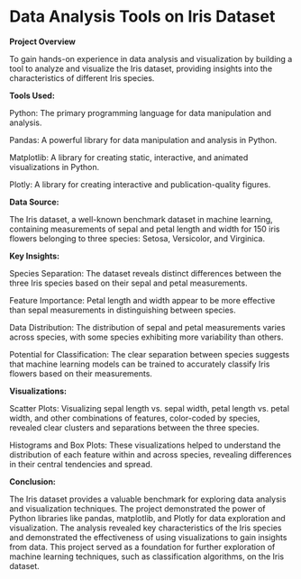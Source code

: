 # Data Analysis Tools on Iris Dataset

**Project Overview**

To gain hands-on experience in data analysis and visualization by building a tool to analyze and visualize the Iris dataset, providing insights into the characteristics of different Iris species.

**Tools Used:**

Python: The primary programming language for data manipulation and analysis.

Pandas: A powerful library for data manipulation and analysis in Python.

Matplotlib: A library for creating static, interactive, and animated visualizations in Python.

Plotly: A library for creating interactive and publication-quality figures.

**Data Source:**

The Iris dataset, a well-known benchmark dataset in machine learning, containing measurements of sepal and petal length and width for 150 iris flowers belonging to three species: Setosa, Versicolor, and Virginica.

**Key Insights:**

Species Separation: The dataset reveals distinct differences between the three Iris species based on their sepal and petal measurements.

Feature Importance: Petal length and width appear to be more effective than sepal measurements in distinguishing between species.

Data Distribution: The distribution of sepal and petal measurements varies across species, with some species exhibiting more variability than others.

Potential for Classification: The clear separation between species suggests that machine learning models can be trained to accurately classify Iris flowers based on their measurements.

**Visualizations:**

Scatter Plots: Visualizing sepal length vs. sepal width, petal length vs. petal width, and other combinations of features, color-coded by species, revealed clear clusters and separations between the three species.

Histograms and Box Plots: These visualizations helped to understand the distribution of each feature within and across species, revealing differences in their central tendencies and spread.

**Conclusion:**

The Iris dataset provides a valuable benchmark for exploring data analysis and visualization techniques.
The project demonstrated the power of Python libraries like pandas, matplotlib, and Plotly for data exploration and visualization.
The analysis revealed key characteristics of the Iris species and demonstrated the effectiveness of using visualizations to gain insights from data.
This project served as a foundation for further exploration of machine learning techniques, such as classification algorithms, on the Iris dataset.
